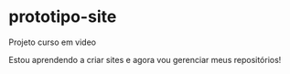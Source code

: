 # prototipo-site
 Projeto curso em video

 Estou aprendendo a criar sites e agora vou gerenciar meus repositórios!
